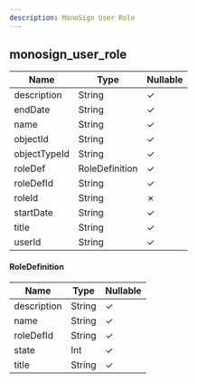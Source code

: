 ```yaml
---
description: MonoSign User Role
---
```

monosign_user_role
------------------

| **Name**     | **Type**       | **Nullable** |
| ------------ | -------------- | ------------ |
| description  | String         | &check;      |
| endDate      | String         | &check;      |
| name         | String         | &check;      |
| objectId     | String         | &check;      |
| objectTypeId | String         | &check;      |
| roleDef      | RoleDefinition | &check;      |
| roleDefId    | String         | &check;      |
| roleId       | String         | &cross;      |
| startDate    | String         | &check;      |
| title        | String         | &check;      |
| userId       | String         | &check;      |

#### RoleDefinition
| **Name**    | **Type** | **Nullable** |
| ----------- | -------- | ------------ |
| description | String   | &check;      |
| name        | String   | &check;      |
| roleDefId   | String   | &check;      |
| state       | Int      | &check;      |
| title       | String   | &check;      |
